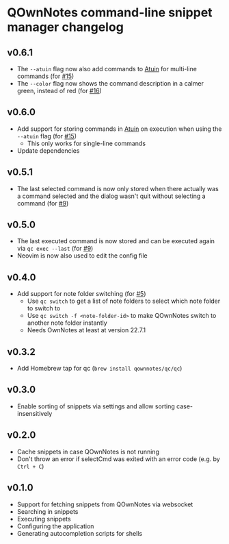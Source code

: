 # QOwnNotes command-line snippet manager changelog

## v0.6.1

- The `--atuin` flag now also add commands to [Atuin](https://atuin.sh/) for multi-line commands
  (for [#15](https://github.com/qownnotes/qc/issues/15))
- The `--color` flag now shows the command description in a calmer green, instead of red
  (for [#16](https://github.com/qownnotes/qc/issues/16))

## v0.6.0

- Add support for storing commands in [Atuin](https://atuin.sh/) on execution
  when using the `--atuin` flag (for [#15](https://github.com/qownnotes/qc/issues/15))
  - This only works for single-line commands
- Update dependencies

## v0.5.1

- The last selected command is now only stored when there actually was a command selected and
  the dialog wasn't quit without selecting a command (for [#9](https://github.com/qownnotes/qc/issues/9))

## v0.5.0

- The last executed command is now stored and can be executed again via `qc exec --last`
  (for [#9](https://github.com/qownnotes/qc/issues/9))
- Neovim is now also used to edit the config file

## v0.4.0

- Add support for note folder switching (for [#5](https://github.com/qownnotes/qc/issues/5))
  - Use `qc switch` to get a list of note folders to select which note folder to switch to
  - Use `qc switch -f <note-folder-id>` to make QOwnNotes switch to another note folder instantly
  - Needs OwnNotes at least at version 22.7.1

## v0.3.2

- Add Homebrew tap for qc (`brew install qownnotes/qc/qc`)

## v0.3.0

- Enable sorting of snippets via settings and allow sorting case-insensitively

## v0.2.0

- Cache snippets in case QOwnNotes is not running
- Don't throw an error if selectCmd was exited with an error code (e.g. by `Ctrl + C`)

## v0.1.0

- Support for fetching snippets from QOwnNotes via websocket
- Searching in snippets
- Executing snippets
- Configuring the application
- Generating autocompletion scripts for shells
